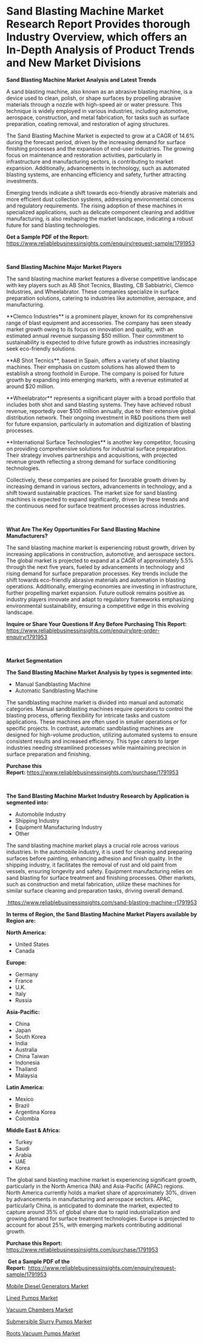<p><h1>Sand Blasting Machine Market Research Report Provides thorough Industry Overview, which offers an In-Depth Analysis of Product Trends and New Market Divisions</h1></p><p><strong>Sand Blasting Machine Market Analysis and Latest Trends</strong></p>
<p><p>A sand blasting machine, also known as an abrasive blasting machine, is a device used to clean, polish, or shape surfaces by propelling abrasive materials through a nozzle with high-speed air or water pressure. This technique is widely employed in various industries, including automotive, aerospace, construction, and metal fabrication, for tasks such as surface preparation, coating removal, and restoration of aging structures.</p><p>The Sand Blasting Machine Market is expected to grow at a CAGR of 14.6% during the forecast period, driven by the increasing demand for surface finishing processes and the expansion of end-user industries. The growing focus on maintenance and restoration activities, particularly in infrastructure and manufacturing sectors, is contributing to market expansion. Additionally, advancements in technology, such as automated blasting systems, are enhancing efficiency and safety, further attracting investments. </p><p>Emerging trends indicate a shift towards eco-friendly abrasive materials and more efficient dust collection systems, addressing environmental concerns and regulatory requirements. The rising adoption of these machines in specialized applications, such as delicate component cleaning and additive manufacturing, is also reshaping the market landscape, indicating a robust future for sand blasting technologies.</p></p>
<p><strong>Get a Sample PDF of the Report:&nbsp;</strong> <a href="https://www.reliablebusinessinsights.com/enquiry/request-sample/1791953?utm_campaign=100&utm_medium=2&utm_source=Github&utm_content=ia&utm_term=10042025&utm_id=sand-blasting-machine">https://www.reliablebusinessinsights.com/enquiry/request-sample/1791953</a></p>
<p>&nbsp;</p>
<p><strong>Sand Blasting Machine Major Market Players</strong></p>
<p><p>The sand blasting machine market features a diverse competitive landscape with key players such as AB Shot Tecnics, Blasting, CB Sabbiatrici, Clemco Industries, and Wheelabrator. These companies specialize in surface preparation solutions, catering to industries like automotive, aerospace, and manufacturing.</p><p>**Clemco Industries** is a prominent player, known for its comprehensive range of blast equipment and accessories. The company has seen steady market growth owing to its focus on innovation and quality, with an estimated annual revenue surpassing $50 million. Their commitment to sustainability is expected to drive future growth as industries increasingly seek eco-friendly solutions.</p><p>**AB Shot Tecnics**, based in Spain, offers a variety of shot blasting machines. Their emphasis on custom solutions has allowed them to establish a strong foothold in Europe. The company is poised for future growth by expanding into emerging markets, with a revenue estimated at around $20 million.</p><p>**Wheelabrator** represents a significant player with a broad portfolio that includes both shot and sand blasting systems. They have achieved robust revenue, reportedly over $100 million annually, due to their extensive global distribution network. Their ongoing investment in R&D positions them well for future expansion, particularly in automation and digitization of blasting processes.</p><p>**International Surface Technologies** is another key competitor, focusing on providing comprehensive solutions for industrial surface preparation. Their strategy involves partnerships and acquisitions, with projected revenue growth reflecting a strong demand for surface conditioning technologies.</p><p>Collectively, these companies are poised for favorable growth driven by increasing demand in various sectors, advancements in technology, and a shift toward sustainable practices. The market size for sand blasting machines is expected to expand significantly, driven by these trends and the continuous need for surface treatment processes across industries.</p></p>
<p>&nbsp;</p>
<p><strong>What Are The Key Opportunities For Sand Blasting Machine Manufacturers?</strong></p>
<p><p>The sand blasting machine market is experiencing robust growth, driven by increasing applications in construction, automotive, and aerospace sectors. The global market is projected to expand at a CAGR of approximately 5.5% through the next five years, fueled by advancements in technology and rising demand for surface preparation processes. Key trends include the shift towards eco-friendly abrasive materials and automation in blasting operations. Additionally, emerging economies are investing in infrastructure, further propelling market expansion. Future outlook remains positive as industry players innovate and adapt to regulatory frameworks emphasizing environmental sustainability, ensuring a competitive edge in this evolving landscape.</p></p>
<p><strong>Inquire or Share Your Questions If Any Before Purchasing This Report:</strong> <a href="https://www.reliablebusinessinsights.com/enquiry/pre-order-enquiry/1791953?utm_campaign=100&utm_medium=2&utm_source=Github&utm_content=ia&utm_term=10042025&utm_id=sand-blasting-machine">https://www.reliablebusinessinsights.com/enquiry/pre-order-enquiry/1791953</a></p>
<p>&nbsp;</p>
<p><strong>Market Segmentation</strong></p>
<p><strong>The Sand Blasting Machine Market Analysis by types is segmented into:</strong></p>
<p><ul><li>Manual Sandblasting Machine</li><li>Automatic Sandblasting Machine</li></ul></p>
<p><p>The sandblasting machine market is divided into manual and automatic categories. Manual sandblasting machines require operators to control the blasting process, offering flexibility for intricate tasks and custom applications. These machines are often used in smaller operations or for specific projects. In contrast, automatic sandblasting machines are designed for high-volume production, utilizing automated systems to ensure consistent results and increased efficiency. This type caters to larger industries needing streamlined processes while maintaining precision in surface preparation and finishing.</p></p>
<p><strong>Purchase this Report:&nbsp;</strong><a href="https://www.reliablebusinessinsights.com/purchase/1791953?utm_campaign=100&utm_medium=2&utm_source=Github&utm_content=ia&utm_term=10042025&utm_id=sand-blasting-machine">https://www.reliablebusinessinsights.com/purchase/1791953</a></p>
<p>&nbsp;</p>
<p><strong>The Sand Blasting Machine Market Industry Research by Application is segmented into:</strong></p>
<p><ul><li>Automobile Industry</li><li>Shipping Industry</li><li>Equipment Manufacturing Industry</li><li>Other</li></ul></p>
<p><p>The sand blasting machine market plays a crucial role across various industries. In the automobile industry, it is used for cleaning and preparing surfaces before painting, enhancing adhesion and finish quality. In the shipping industry, it facilitates the removal of rust and old paint from vessels, ensuring longevity and safety. Equipment manufacturing relies on sand blasting for surface treatment and finishing processes. Other markets, such as construction and metal fabrication, utilize these machines for similar surface cleaning and preparation tasks, driving overall demand.</p></p>
<p><a href="https://www.reliablebusinessinsights.com/sand-blasting-machine-r1791953?utm_campaign=100&utm_medium=2&utm_source=Github&utm_content=ia&utm_term=10042025&utm_id=sand-blasting-machine">&nbsp;https://www.reliablebusinessinsights.com/sand-blasting-machine-r1791953</a></p>
<p><strong>In terms of Region, the Sand Blasting Machine Market Players available by Region are:</strong></p>
<p>
    <p> <strong> North America: </strong>
        <ul>
            <li>United States</li>
            <li>Canada</li>
        </ul>
        </p> 
    <p> <strong> Europe: </strong>
        <ul>
            <li>Germany</li>
            <li>France</li>
            <li>U.K.</li>
            <li>Italy</li>
            <li>Russia</li>
        </ul>
        </p> 
    <p> <strong> Asia-Pacific: </strong>
        <ul>
            <li>China</li>
            <li>Japan</li>
            <li>South Korea</li>
            <li>India</li>
            <li>Australia</li>
            <li>China Taiwan</li>
            <li>Indonesia</li>
            <li>Thailand</li>
            <li>Malaysia</li>
        </ul>
        </p> 
    <p> <strong> Latin America: </strong>
        <ul>
            <li>Mexico</li>
            <li>Brazil</li>
            <li>Argentina Korea</li>
            <li>Colombia</li>
        </ul>
        </p> 
    <p> <strong> Middle East & Africa: </strong>
        <ul>
            <li>Turkey</li>
            <li>Saudi</li>
            <li>Arabia</li>
            <li>UAE</li>
            <li>Korea</li>
        </ul>
    </p>
    </p>
<p><p>The global sand blasting machine market is experiencing significant growth, particularly in the North America (NA) and Asia-Pacific (APAC) regions. North America currently holds a market share of approximately 30%, driven by advancements in manufacturing and aerospace sectors. APAC, particularly China, is anticipated to dominate the market, expected to capture around 35% of global share due to rapid industrialization and growing demand for surface treatment technologies. Europe is projected to account for about 25%, with emerging markets contributing additional growth.</p></p>
<p><strong>Purchase this Report: </strong><a href="https://www.reliablebusinessinsights.com/purchase/1791953?utm_campaign=100&utm_medium=2&utm_source=Github&utm_content=ia&utm_term=10042025&utm_id=sand-blasting-machine">https://www.reliablebusinessinsights.com/purchase/1791953</a></p>
<p>&nbsp;<strong>Get a Sample PDF of the Report:&nbsp;&nbsp;</strong><a href="https://www.reliablebusinessinsights.com/enquiry/request-sample/1791953?utm_campaign=100&utm_medium=2&utm_source=Github&utm_content=ia&utm_term=10042025&utm_id=sand-blasting-machine">https://www.reliablebusinessinsights.com/enquiry/request-sample/1791953</a></p>
<p><strong></strong></p>
<p><p><a href="https://github.com/dafertsuria/Market-Research-Report-List-1/blob/main/mobile-diesel-generators-market.md?utm_campaign=100&utm_medium=2&utm_source=Github&utm_content=ia&utm_term=10042025&utm_id=sand-blasting-machine">Mobile Diesel Generators Market</a></p><p><a href="https://github.com/seibttullyjh/Market-Research-Report-List-1/blob/main/lined-pumps-market.md?utm_campaign=100&utm_medium=2&utm_source=Github&utm_content=ia&utm_term=10042025&utm_id=sand-blasting-machine">Lined Pumps Market</a></p><p><a href="https://github.com/spoorsusama/Market-Research-Report-List-1/blob/main/vacuum-chambers-market.md?utm_campaign=100&utm_medium=2&utm_source=Github&utm_content=ia&utm_term=10042025&utm_id=sand-blasting-machine">Vacuum Chambers Market</a></p><p><a href="https://github.com/storcweithzg/Market-Research-Report-List-1/blob/main/submersible-slurry-pumps-market.md?utm_campaign=100&utm_medium=2&utm_source=Github&utm_content=ia&utm_term=10042025&utm_id=sand-blasting-machine">Submersible Slurry Pumps Market</a></p><p><a href="https://github.com/azorrotutus/Market-Research-Report-List-1/blob/main/roots-vacuum-pumps-market.md?utm_campaign=100&utm_medium=2&utm_source=Github&utm_content=ia&utm_term=10042025&utm_id=sand-blasting-machine">Roots Vacuum Pumps Market</a></p></p>